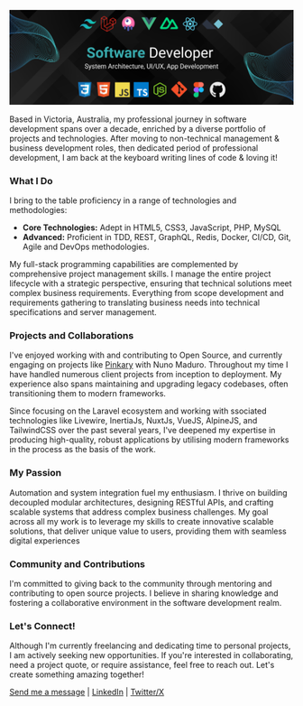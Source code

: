 ![Cam Kemshal-Bell](banner.png)

Based in Victoria, Australia, my professional journey in software development spans over a decade, enriched by a diverse portfolio of projects and technologies. After moving to non-technical management & business development roles, then dedicated period of professional development, I am back at the keyboard writing lines of code & loving it!

### What I Do

I bring to the table proficiency in a range of technologies and methodologies:
- **Core Technologies:** Adept in HTML5, CSS3, JavaScript, PHP, MySQL
- **Advanced:** Proficient in TDD, REST, GraphQL, Redis, Docker, CI/CD, Git, Agile and DevOps methodologies.

My full-stack programming capabilities are complemented by comprehensive project management skills. I manage the entire project lifecycle with a strategic perspective, ensuring that technical solutions meet complex business requirements. Everything from scope development and requirements gathering to translating business needs into technical specifications and server management.

### Projects and Collaborations

I've enjoyed working with and contributing to Open Source, and currently engaging on projects like [Pinkary](#https://pinkary.com) with Nuno Maduro.
Throughout my time I have handled numerous client projects from inception to deployment. My experience also spans maintaining and upgrading legacy codebases, often transitioning them to modern frameworks.

Since focusing on the Laravel ecosystem and working with ssociated technologies like Livewire, InertiaJs, NuxtJs, VueJS, AlpineJS, and TailwindCSS over the past several years, I've deepened my expertise in producing high-quality, robust applications by utilising modern frameworks in the process as the basis of the work.

### My Passion

Automation and system integration fuel my enthusiasm. I thrive on building decoupled modular architectures, designing RESTful APIs, and crafting scalable systems that address complex business challenges. My goal across all my work is to leverage my skills to create innovative scalable solutions, that deliver unique value to users, providing them with seamless digital experiences

### Community and Contributions

I'm committed to giving back to the community through mentoring and contributing to open source projects. I believe in sharing knowledge and fostering a collaborative environment in the software development realm.


### Let's Connect!

Although I'm currently freelancing and dedicating time to personal projects, I am actively seeking new opportunities. If you're interested in collaborating, need a project quote, or require assistance, feel free to reach out. Let's create something amazing together!

[Send me a message](mailto:cam@iterated.tech) | [LinkedIn](https://www.linkedin.com/in/cameron-kemshal-bell-abb72b31/) | [Twitter/X](https://twitter.com/CamKemDev)
